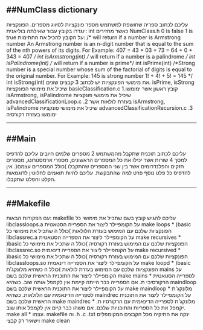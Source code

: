##NumClass dictionary
---

עליכם לכתוב ספריה שחושפת למשתמש מספר פונקציות לסיווג מספרים. הפונקציות יוגדרו בקובץ
עבור שאילתה בוליאנית: int כאשר מחזירים NumClass.h
0 is false
1 is true
על הקובץ להכיל את החתימות:
/* will return if a number is Armstrong number
An Armstrong number is an n-digit number that is equal to the sum of the nth powers of its digits.
For Example: 407 = 43 + 03 + 73 = 64 + 0 + 343 = 407
*/
int isArmstrong(int)
/* will return if a number is a palindrome */
int isPalindrome(int)
/* will return if a number is prime*/
int isPrime(int)
/*Strong number is a special number whose sum of the factorial of digits is equal to the original
number. For Example: 145 is strong number
1! + 4! + 5! = 145
*/
int isStrong(int)
את מימושי הפונקציות יש לכתוב 3 קבצים שונים.
isPrime, isStrong שיכיל את מימושי הפונקציות basicClassification.c 1.קובץ ראשון
אשר ימומשו isArmstrong, isPalindrome שיכיל את מימושי פונקציות advancedClassificationLoop.c .2
בעזרת לולאות
אשר isArmstrong, isPalindrome שיכיל את מימושי פונקציות advancedClassificationRecursion.c .3
ימומשו בעזרת רקורסיה

---

##Main
---

עליכם לכתוב תוכנית שתקבל מהמשתמש 2 מספרים שלמים חיובים עליכם להדפיס למסך 4 שורות אשר
יכילו את כל המספרים הראשונים, מספרי ארמסטרונג, מספרים חזקים והפלנדרומים אשר בין שני המספרים
שהתקבלו )כולל המספרים עצמם(.
אין להדפיס כל פלט נוסף פרט למה שהתבקשת. עליכם להיות תואמים לחלוטין לדוגמאות הקלט והפלט
שתקבלו.

---

##Makefile
---

עם הפקודות הבאות: makefile עליכם להגיש קובץ בשם
שתכיל את מימושי כל libclassloops.a על הקומפיילר ליצור את הספרייה הסטאטית make loops *
)basic הפונקציות שלכם עם המימוש בעזרת הלולאות )כולל ה
שתכיל את מימושי כל libclassrec.a על הקומפיילר ליצור את הספרייה הסטאטית make recursives *
)basic הפונקציות שלכם עם המימוש בעזרת רקורסיה )כולל ה
שתכיל את מימושי כל libclassrec.so על הקומפיילר ליצור את הספרייה דינאמית make recursived *
)basic הפונקציות שלכם עם המימוש בעזרת רקורסיה )כולל ה
שתכיל את מימושי כל libclassloops.so על הקומפיילר ליצור את הספרייה דינאמית make loopd *
)basic הפונקציות שלכם עם המימוש בעזרת לולאות )כולל ה
כשהיא מלונקג'ת mains על הקומפיילר ליצור את התוכנית הראשית שלכם בשם make mains *
לספרייה הסטאטית הרקורסיבי ת. אם הספרייה כבר הייתה קיימת אין לקמפל אותה שוב.
כשהיא maindloop על הקומפיילר ליצור את התוכנית הראשית שלכם בשם make maindloop *
מלונקג'ת לספרייה הדינאמית עם הלולאות.
כשהיא maindrec על הקומפיילר ליצור את התוכנית הראשית שלכם בשם make maindrec *
מלונקג'ת לספרייה הדינאמית עם הרקורסיו ת.
יקמפל את כל הספריות והתוכניות שלכם. אם משהו כבר קיים אין לקמפל אותו שוב. make all *
עצמו. makefile וה .h .c .txt ינקה את התיקיה מכל הקבצים המקומפלים וישאיר רק קבצי make clean 







